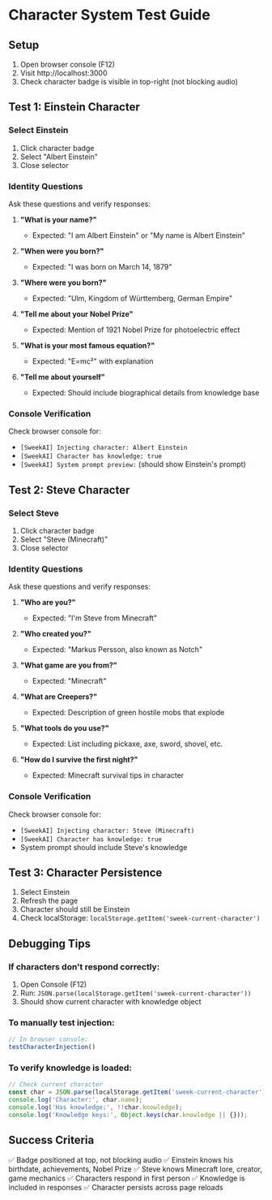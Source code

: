 # Character System Test Guide

## Setup
1. Open browser console (F12)
2. Visit http://localhost:3000
3. Check character badge is visible in top-right (not blocking audio)

## Test 1: Einstein Character

### Select Einstein
1. Click character badge
2. Select "Albert Einstein" 
3. Close selector

### Identity Questions
Ask these questions and verify responses:

1. **"What is your name?"**
   - Expected: "I am Albert Einstein" or "My name is Albert Einstein"

2. **"When were you born?"**
   - Expected: "I was born on March 14, 1879"

3. **"Where were you born?"**
   - Expected: "Ulm, Kingdom of Württemberg, German Empire"

4. **"Tell me about your Nobel Prize"**
   - Expected: Mention of 1921 Nobel Prize for photoelectric effect

5. **"What is your most famous equation?"**
   - Expected: "E=mc²" with explanation

6. **"Tell me about yourself"**
   - Expected: Should include biographical details from knowledge base

### Console Verification
Check browser console for:
- `[SweekAI] Injecting character: Albert Einstein`
- `[SweekAI] Character has knowledge: true`
- `[SweekAI] System prompt preview:` (should show Einstein's prompt)

## Test 2: Steve Character

### Select Steve
1. Click character badge
2. Select "Steve (Minecraft)"
3. Close selector

### Identity Questions
Ask these questions and verify responses:

1. **"Who are you?"**
   - Expected: "I'm Steve from Minecraft"

2. **"Who created you?"**
   - Expected: "Markus Persson, also known as Notch"

3. **"What game are you from?"**
   - Expected: "Minecraft"

4. **"What are Creepers?"**
   - Expected: Description of green hostile mobs that explode

5. **"What tools do you use?"**
   - Expected: List including pickaxe, axe, sword, shovel, etc.

6. **"How do I survive the first night?"**
   - Expected: Minecraft survival tips in character

### Console Verification
Check browser console for:
- `[SweekAI] Injecting character: Steve (Minecraft)`
- `[SweekAI] Character has knowledge: true`
- System prompt should include Steve's knowledge

## Test 3: Character Persistence

1. Select Einstein
2. Refresh the page
3. Character should still be Einstein
4. Check localStorage: `localStorage.getItem('sweek-current-character')`

## Debugging Tips

### If characters don't respond correctly:
1. Open Console (F12)
2. Run: `JSON.parse(localStorage.getItem('sweek-current-character'))`
3. Should show current character with knowledge object

### To manually test injection:
```javascript
// In browser console:
testCharacterInjection()
```

### To verify knowledge is loaded:
```javascript
// Check current character
const char = JSON.parse(localStorage.getItem('sweek-current-character'));
console.log('Character:', char.name);
console.log('Has knowledge:', !!char.knowledge);
console.log('Knowledge keys:', Object.keys(char.knowledge || {}));
```

## Success Criteria
✅ Badge positioned at top, not blocking audio
✅ Einstein knows his birthdate, achievements, Nobel Prize
✅ Steve knows Minecraft lore, creator, game mechanics
✅ Characters respond in first person
✅ Knowledge is included in responses
✅ Character persists across page reloads